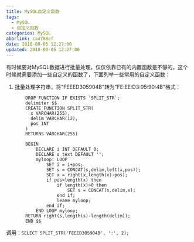 ```yaml
---
title: MySQL自定义函数
tags:
  - MySQL
  - 自定义函数
categories: MySQL
abbrlink: ca4788ef
date: 2018-09-05 12:27:00
updated: 2018-09-05 12:27:00
---
```


有时候要对MySQL数据进行批量处理，仅仅依靠已有的内置函数是不够的，这个时候就需要添加一些自定义的函数了，下面列举一些常用的自定义函数：

1. 批量处理字符串，将"FEEED305904B"转为"FE:EE:D3:05:90:4B"格式：
	
    ```
        DROP FUNCTION IF EXISTS `SPLIT_STR`; 
        delimiter $$
        CREATE FUNCTION SPLIT_STR(
          x VARCHAR(255),
          delim VARCHAR(12),
          pos INT
        )
        RETURNS VARCHAR(255)
    
        BEGIN
            DECLARE i INT DEFAULT 0;
            DECLARE s text DEFAULT '';
            myloop: LOOP
                SET i = i+pos;
                SET s = CONCAT(s,delim,left(x,pos));
                SET x = right(x,length(x)-pos);
                if pos>length(x) then
                    if length(x)>0 then
                        SET s = CONCAT(s,delim,x);
                    end if;
                    leave myloop;
                end if;
            END LOOP myloop;
        RETURN right(s,length(s)-length(delim));
        END $$
    ```
调用：`SELECT SPLIT_STR('FEEED305904B', ':', 2);`